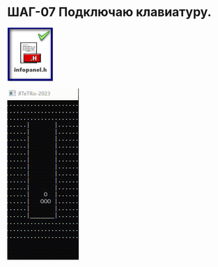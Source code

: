 # ШАГ-07 Подключаю клавиатуру.
 
 ![Screenshot in game 1](./7file.jpg)
 
 ![Screenshot in game 1](./7.gif)